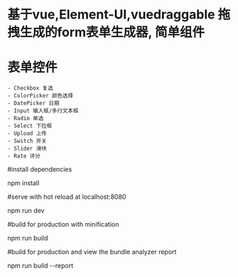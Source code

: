 # 基于vue,Element-UI,vuedraggable 拖拽生成的form表单生成器, 简单组件

# 表单控件
    - Checkbox 复选
    - ColorPicker 颜色选择
    - DatePicker 日期
    - Input 输入框/多行文本框
    - Radio 单选
    - Select 下拉框
    - Upload 上传
    - Switch 开关
    - Slider 滑块
    - Rate 评分

#install dependencies

npm install

#serve with hot reload at localhost:8080

npm run dev

#build for production with minification

npm run build

#build for production and view the bundle analyzer report

npm run build --report

